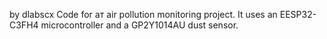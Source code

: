by dlabscx
Code for aт air pollution monitoring project. It uses an EESP32-C3FH4 microcontroller and a GP2Y1014AU dust sensor.
